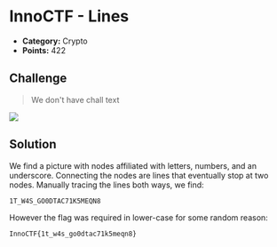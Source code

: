# InnoCTF - Lines

* **Category:** Crypto
* **Points:** 422

## Challenge

> We don't have chall text

![](writeups/InnoCTF/crypto/lines/lines.png)
## Solution

We find a picture with nodes affiliated with letters, numbers, and an underscore. Connecting the nodes are lines that eventually stop at two nodes. Manually tracing the lines both ways, we find:

```
1T_W4S_GO0DTAC71K5MEQN8
```
However the flag was required in lower-case for some random reason:
```
InnoCTF{1t_w4s_go0dtac71k5meqn8}
```
